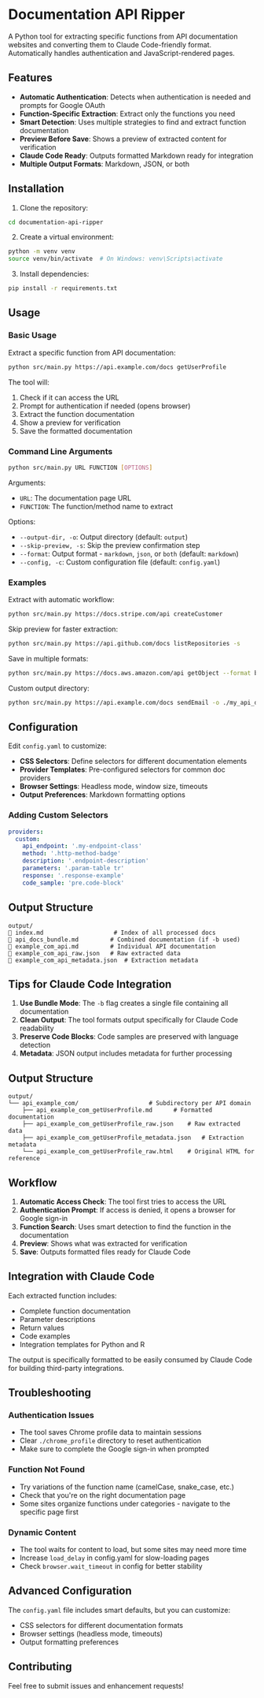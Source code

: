 # Documentation API Ripper

A Python tool for extracting specific functions from API documentation websites and converting them to Claude Code-friendly format. Automatically handles authentication and JavaScript-rendered pages.

## Features

- **Automatic Authentication**: Detects when authentication is needed and prompts for Google OAuth
- **Function-Specific Extraction**: Extract only the functions you need
- **Smart Detection**: Uses multiple strategies to find and extract function documentation
- **Preview Before Save**: Shows a preview of extracted content for verification
- **Claude Code Ready**: Outputs formatted Markdown ready for integration
- **Multiple Output Formats**: Markdown, JSON, or both

## Installation

1. Clone the repository:
```bash
cd documentation-api-ripper
```

2. Create a virtual environment:
```bash
python -m venv venv
source venv/bin/activate  # On Windows: venv\Scripts\activate
```

3. Install dependencies:
```bash
pip install -r requirements.txt
```

## Usage

### Basic Usage

Extract a specific function from API documentation:
```bash
python src/main.py https://api.example.com/docs getUserProfile
```

The tool will:
1. Check if it can access the URL
2. Prompt for authentication if needed (opens browser)
3. Extract the function documentation
4. Show a preview for verification
5. Save the formatted documentation

### Command Line Arguments

```bash
python src/main.py URL FUNCTION [OPTIONS]
```

Arguments:
- `URL`: The documentation page URL
- `FUNCTION`: The function/method name to extract

Options:
- `--output-dir, -o`: Output directory (default: `output`)
- `--skip-preview, -s`: Skip the preview confirmation step
- `--format`: Output format - `markdown`, `json`, or `both` (default: `markdown`)
- `--config, -c`: Custom configuration file (default: `config.yaml`)

### Examples

Extract with automatic workflow:
```bash
python src/main.py https://docs.stripe.com/api createCustomer
```

Skip preview for faster extraction:
```bash
python src/main.py https://api.github.com/docs listRepositories -s
```

Save in multiple formats:
```bash
python src/main.py https://docs.aws.amazon.com/api getObject --format both
```

Custom output directory:
```bash
python src/main.py https://api.example.com/docs sendEmail -o ./my_api_docs
```

## Configuration

Edit `config.yaml` to customize:

- **CSS Selectors**: Define selectors for different documentation elements
- **Provider Templates**: Pre-configured selectors for common doc providers
- **Browser Settings**: Headless mode, window size, timeouts
- **Output Preferences**: Markdown formatting options

### Adding Custom Selectors

```yaml
providers:
  custom:
    api_endpoint: '.my-endpoint-class'
    method: '.http-method-badge'
    description: '.endpoint-description'
    parameters: '.param-table tr'
    response: '.response-example'
    code_sample: 'pre.code-block'
```

## Output Structure

```
output/
   index.md                    # Index of all processed docs
   api_docs_bundle.md         # Combined documentation (if -b used)
   example_com_api.md         # Individual API documentation
   example_com_api_raw.json   # Raw extracted data
   example_com_api_metadata.json  # Extraction metadata
```

## Tips for Claude Code Integration

1. **Use Bundle Mode**: The `-b` flag creates a single file containing all documentation
2. **Clean Output**: The tool formats output specifically for Claude Code readability
3. **Preserve Code Blocks**: Code samples are preserved with language detection
4. **Metadata**: JSON output includes metadata for further processing

## Output Structure

```
output/
└── api_example_com/                    # Subdirectory per API domain
    ├── api_example_com_getUserProfile.md      # Formatted documentation
    ├── api_example_com_getUserProfile_raw.json    # Raw extracted data
    ├── api_example_com_getUserProfile_metadata.json   # Extraction metadata
    └── api_example_com_getUserProfile_raw.html    # Original HTML for reference
```

## Workflow

1. **Automatic Access Check**: The tool first tries to access the URL
2. **Authentication Prompt**: If access is denied, it opens a browser for Google sign-in
3. **Function Search**: Uses smart detection to find the function in the documentation
4. **Preview**: Shows what was extracted for verification
5. **Save**: Outputs formatted files ready for Claude Code

## Integration with Claude Code

Each extracted function includes:
- Complete function documentation
- Parameter descriptions
- Return values
- Code examples
- Integration templates for Python and R

The output is specifically formatted to be easily consumed by Claude Code for building third-party integrations.

## Troubleshooting

### Authentication Issues
- The tool saves Chrome profile data to maintain sessions
- Clear `./chrome_profile` directory to reset authentication
- Make sure to complete the Google sign-in when prompted

### Function Not Found
- Try variations of the function name (camelCase, snake_case, etc.)
- Check that you're on the right documentation page
- Some sites organize functions under categories - navigate to the specific page first

### Dynamic Content
- The tool waits for content to load, but some sites may need more time
- Increase `load_delay` in config.yaml for slow-loading pages
- Check `browser.wait_timeout` in config for better stability

## Advanced Configuration

The `config.yaml` file includes smart defaults, but you can customize:
- CSS selectors for different documentation formats
- Browser settings (headless mode, timeouts)
- Output formatting preferences

## Contributing

Feel free to submit issues and enhancement requests!